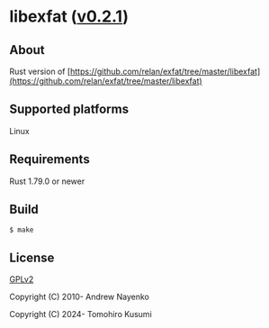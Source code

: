 libexfat ([v0.2.1](https://github.com/kusumi/libexfat/releases/tag/v0.2.1))
========

## About

Rust version of [https://github.com/relan/exfat/tree/master/libexfat](https://github.com/relan/exfat/tree/master/libexfat)

## Supported platforms

Linux

## Requirements

Rust 1.79.0 or newer

## Build

    $ make

## License

[GPLv2](COPYING)

Copyright (C) 2010-  Andrew Nayenko

Copyright (C) 2024-  Tomohiro Kusumi
